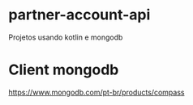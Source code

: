 # partner-account-api
Projetos usando kotlin e mongodb

# Client mongodb
https://www.mongodb.com/pt-br/products/compass
